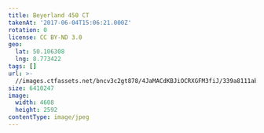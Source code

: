 ```yaml
---
title: Beyerland 450 CT
takenAt: '2017-06-04T15:06:21.000Z'
rotation: 0
license: CC BY-ND 3.0
geo:
  lat: 50.106308
  lng: 8.773422
tags: []
url: >-
  //images.ctfassets.net/bncv3c2gt878/4JaMACdKBJiOCRXGFM3fiJ/339a8111ab8d3c5485d28712182188a8/beyerland-450-ct_35094764395_o
size: 6410247
image:
  width: 4608
  height: 2592
contentType: image/jpeg
---
```


